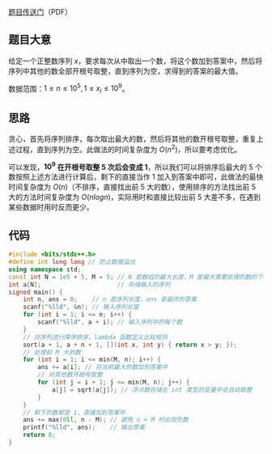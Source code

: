[题目传送门](files/信息与未来%202025.pdf)（PDF）
## 题目大意
给定一个正整数序列 $x$，要求每次从中取出一个数，将这个数加到答案中，然后将序列中其他的数全部开根号取整，直到序列为空，求得到的答案的最大值。

数据范围：$1 \leq n \leq 10^5, 1 \leq x_i \leq 10^9$。

## 思路
贪心，首先将序列排序，每次取出最大的数，然后将其他的数开根号取整，重复上述过程，直到序列为空。此做法的时间复杂度为 $O(n^2)$，所以要考虑优化。

可以发现，**$10^9$ 在开根号取整 $5$ 次后会变成 $1$**，所以我们可以将排序后最大的 $5$ 个数按照上述方法进行计算后，剩下的直接当作 $1$ 加入到答案中即可，此做法的最快时间复杂度为 $O(n)$（不排序，直接找出前 $5$ 大的数），使用排序的方法找出前 $5$ 大的方法时间复杂度为 $O(n log n)$，实际用时和直接比较出前 $5$ 大差不多，在遇到某些数据时用时反而更少。

## 代码
```cpp
#include <bits/stdc++.h>
#define int long long // 防止数据溢出
using namespace std;
const int N = 1e5 + 5, M = 5; // N 是数组的最大长度，M 是最大需要处理的数的个数
int a[N];					  // 存储输入的序列
signed main() {
	int n, ans = 0;	   // n 是序列长度，ans 是最终的答案
	scanf("%lld", &n); // 输入序列长度
	for (int i = 1; i <= n; i++) {
		scanf("%lld", a + i); // 输入序列中的每个数
	}
	// 对序列进行降序排序，lambda 函数定义比较规则
	sort(a + 1, a + n + 1, [](int x, int y) { return x > y; });
	// 处理前 M 大的数
	for (int i = 1; i <= min(M, n); i++) {
		ans += a[i]; // 将当前最大的数加到答案中
		// 对其他数开根号取整
		for (int j = i + 1; j <= min(M, n); j++) {
			a[j] = sqrt(a[j]); // 浮点数存储在 int 类型的变量中会自动取整
		}
	}
	// 剩下的数都是 1，直接加到答案中
	ans += max(0ll, n - M); // 避免 n < M 时出现负数
	printf("%lld", ans);	// 输出答案
	return 0;
}
```